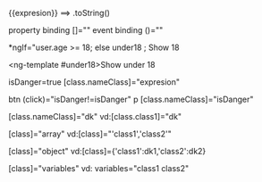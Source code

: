 {{expresion}} ==> .toString()

property binding
[]=""
event binding
()=""



<!-- day 4 -->

*ngIf="user.age >= 18; else under18 ; Show 18

<ng-template #under18>Show under 18

isDanger=true
[class.nameClass]="expresion"

btn (click)="isDanger!=isDanger"
p [class.nameClass]="isDanger"

<!-- Class -->

[class.nameClass]="dk"
vd:[class.class1]="dk"

[class]="array"
vd:[class]="'class1','class2'"

[class]="object"
vd:[class]={'class1':dk1,'class2':dk2}

[class]="variables"
vd: variables="class1 class2"


<!-- Style -->
